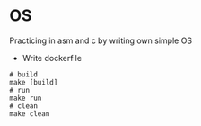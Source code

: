 # OS

Practicing in asm and c by writing own simple OS

* Write dockerfile

```
# build
make [build]
# run
make run
# clean
make clean
```
